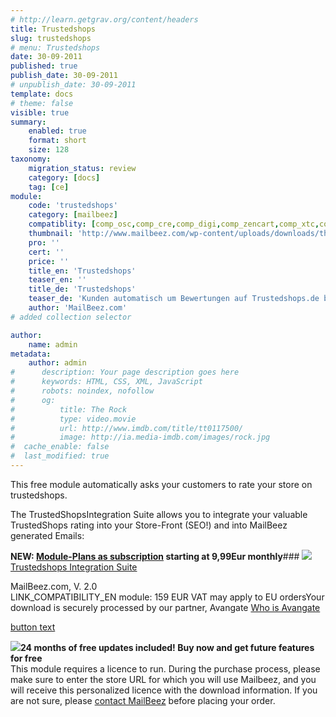 ```yaml
---
# http://learn.getgrav.org/content/headers
title: Trustedshops
slug: trustedshops
# menu: Trustedshops
date: 30-09-2011
published: true
publish_date: 30-09-2011
# unpublish_date: 30-09-2011
template: docs
# theme: false
visible: true
summary:
    enabled: true
    format: short
    size: 128
taxonomy:
    migration_status: review
    category: [docs]
    tag: [ce]
module:
    code: 'trustedshops'
    category: [mailbeez]
    compatiblity: [comp_osc,comp_cre,comp_digi,comp_zencart,comp_xtc,comp_gambio]
    thumbnail: 'http://www.mailbeez.com/wp-content/uploads/downloads/thumbnails/2011/09/icon_323.png'
    pro: ''
    cert: ''
    price: ''
    title_en: 'Trustedshops'
    teaser_en: ''
    title_de: 'Trustedshops'
    teaser_de: 'Kunden automatisch um Bewertungen auf Trustedshops.de bitten'
    author: 'MailBeez.com'
# added collection selector

author:
    name: admin
metadata:
    author: admin
#      description: Your page description goes here
#      keywords: HTML, CSS, XML, JavaScript
#      robots: noindex, nofollow
#      og:
#          title: The Rock
#          type: video.movie
#          url: http://www.imdb.com/title/tt0117500/
#          image: http://ia.media-imdb.com/images/rock.jpg
#  cache_enable: false
#  last_modified: true
---
```


This free module automatically asks your customers to rate your store on trustedshops.

The TrustedShopsIntegration Suite allows you to integrate your valuable TrustedShops rating into your Store-Front (SEO!) and into MailBeez generated Emails:

 **NEW: [Module-Plans as subscription](https://apps.mailbeez.com) starting at 9,99Eur monthly**### [![](http://www.mailbeez.com/wp-content/uploads/downloads/thumbnails/2011/10/icon_328.png)Trustedshops Integration Suite](/documentation/configbeez/config_trustedshops_rss_importer/)

MailBeez.com, V. 2.0  
LINK\_COMPATIBILITY\_EN module: 159 EUR VAT may apply to EU ordersYour download is securely processed by our partner, Avangate [Who is Avangate](http://www.avangate.com/customer-services/)

 

[button text](http://localhost/wordpress_mailbeez_EOL/wp-content/plugins/download-monitor/download.php?id=53)



 

 

 ![](http://www.mailbeez.com/wp-content/uploads/2011/09/cert.png)**24 months of free updates included! Buy now and get future features for free**  
This module requires a licence to run. During the purchase process, please make sure to enter the store URL for which you will use Mailbeez, and you will receive this personalized licence with the download information. If you are not sure, please [contact MailBeez](/about/contact) before placing your order. 
